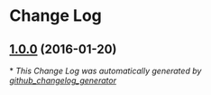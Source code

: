 # Change Log

## [1.0.0](https://github.com/gordonbanderson/prev-next-sibling/tree/1.0.0) (2016-01-20)


\* *This Change Log was automatically generated by [github_changelog_generator](https://github.com/skywinder/Github-Changelog-Generator)*